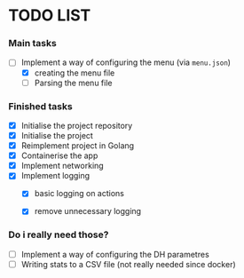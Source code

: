 # TODO LIST

### Main tasks
- [ ] Implement a way of configuring the menu (via `menu.json`)
  - [x] creating the menu file
  - [ ] Parsing the menu file
### Finished tasks
- [x] Initialise the project repository
- [x] Initialise the project
- [x] Reimplement project in Golang
- [X] Containerise the app
- [x] Implement networking
- [x] Implement logging
  - [x] basic logging on actions
  - [x] remove unnecessary logging


### Do i really need those?
- [ ] Implement a way of configuring the DH parametres
- [ ] Writing stats to a CSV file (not really needed since docker)